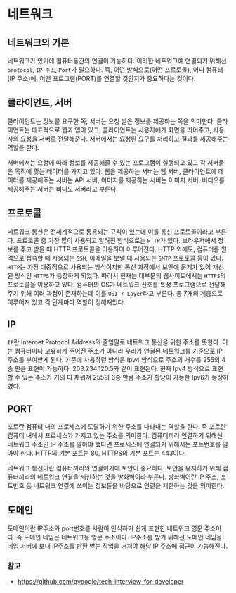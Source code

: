 # 네트워크

## 네트워크의 기본

네트워크가 있기에 컴퓨터들간의 연결이 가능하다. 이러한 네트워크에 연결되기 위해선 `protocol`, `IP 주소`, `Port`가 필요하다. 즉, 어떤 방식으로(어떤 프로토콜), 어디 컴퓨터(IP 주소)에, 어떤 프로그램(PORT)를 연결할 것인지가 중요하다는 것이다.

## 클라이언트, 서버

클라이언트는 정보를 요구한 쪽, 서버는 요청 받은 정보를 제공하는 쪽을 의미한다. 클라이언트는 대표적으로 웹과 앱이 있고, 클라이언트는 사용자에게 화면을 띄어주고, 사용자의 요청을 서버로 전달해준다. 서버에서는 요청된 요구를 처리하고 결과를 제공해주는 역할을 한다.

서버에서는 요청에 따라 정보를 제공해줄 수 있는 프로그램이 실행되고 있고 각 서버들은 목적에 맞는 데이터를 가지고 있다. 웹을 제공하는 서버는 웹 서버, 클라이언트에 데이터를 제공해주는 서버는 API 서버, 이미지를 제공하는 서버는 이미지 서버, 비디오를 제공해주는 서버는 비디오 서버라고 부른다.

## 프로토콜

네트워크 통신은 전세계적으로 통용되는 규칙이 있는데 이를 통신 프로토콜이라고 부른다. 프로토콜 중 가장 많이 사용되고 알려진 방식으로는 `HTTP`가 있다. 브라우저에서 정보를 주고 받을 때 HTTP 프로토콜을 이용하여 이루어진다. HTTP 외에도, 컴퓨터를 원격으로 접속할 때 사용되는 `SSH`, 이메일을 보낼 때 사용되는 `SMTP` 프로토콜 등이 있다. `HTTP`는 가장 대중적으로 사용되는 방식이지만 통신 과정에서 보안에 문제가 있어 개선된 방식인 `HTTPS`가 등장하게 되었다. 따라서 현재는 대부분의 웹사이트에서는 `HTTPS`의 프로토콜을 이용하고 있다. 컴퓨터의 OS가 네트워크 신호를 특정 프로그램으로 전달해주기 위해 여러 과정이 존재하는데 이를 `OSI 7 Layer`라고 부른다. 총 7개의 계층으로 이루어져 있고 각 단계마다 역할이 정해져있다.

## IP

`IP`란 Internet Protocol Address의 줄임말로 네트워크 통신을 위한 주소를 뜻한다. 이는 컴퓨터마다 고유하게 주어진 주소가 아니라 우리가 연결된 네트워크를 기준으로 IP 주소를 부여받게 된다. 기존에 사용하던 방식은 Ipv4 방식으로 주소의 개수를 255의 4승 만큼 표현이 가능하다. 203.234.120.5와 같이 표현된다. 현재 Ipv4 방식으로 표현할 수 있는 주소가 거의 다 채워져 255의 6승 만큼 주소가 할당이 가능한 Ipv6가 등장하였다.

## PORT

포트란 컴퓨터 내의 프로세스에 도달하기 위한 주소를 나타내는 역할을 한다. 즉 포트란 컴퓨터 내에서 프로세스가 가지고 있는 주소를 의미한다. 컴퓨터끼리 연결하기 위해선 네트워크 주소인 IP 주소를 알아야 했다면 프로세스에 연결되기 위해서는 포트번호를 알아야 한다. HTTP의 기본 포트는 80, HTTPS의 기본 포트는 443이다.

네트워크 통신이란 컴퓨터끼리의 연결이기에 보안이 중요하다. 보안을 유지하기 위해 컴퓨터끼리의 네트워크 연결을 제한하는 것을 방화벽이라 부른다. 방화벽이란 IP 주소, 포트번호 등 네트워크 연결에 쓰이는 정보들을 바탕으로 연결을 제한하는 것을 의미한다.

## 도메인

도메인이란 IP주소와 port번호를 사람이 인식하기 쉽게 표현한 네트워크 영문 주소이다. 즉 도메인 네임은 네트워크용 영문 주소이다. IP주소를 받기 위해선 도메인 네임을 네임 서버에 보내 IP주소를 반환 받는 작업을 거쳐야 해당 IP 주소에 접근이 가능해진다.

### 참고

- https://github.com/gyoogle/tech-interview-for-developer
